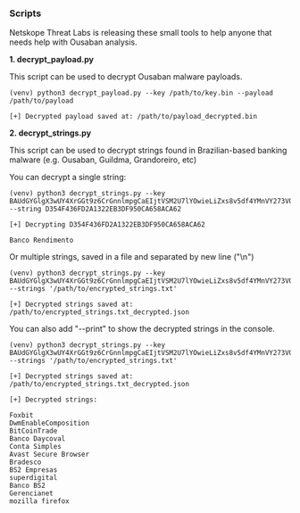 ### Scripts

Netskope Threat Labs is releasing these small tools to help anyone that needs help with Ousaban analysis.

**1. decrypt_payload.py**

This script can be used to decrypt Ousaban malware payloads.

```shell
(venv) python3 decrypt_payload.py --key /path/to/key.bin --payload /path/to/payload 

[+] Decrypted payload saved at: /path/to/payload_decrypted.bin
```

**2. decrypt_strings.py**

This script can be used to decrypt strings found in Brazilian-based banking malware (e.g. Ousaban,
Guildma, Grandoreiro, etc)

You can decrypt a single string:

```shell
(venv) python3 decrypt_strings.py --key BAUdGYGlgX3wUY4XrGGt9z6CrGnnlmpgCaEIjtVSM2U7lYOwieLiZxs8v5df4YMnVY273VQ5jA4wdJvTR0P5r3y28crWsXscOWSW6IPkjwCg7WWUH1mCyA3Dhh8A --string D354F436FD2A1322EB3DF950CA658ACA62

[+] Decrypting D354F436FD2A1322EB3DF950CA658ACA62

Banco Rendimento
```

Or multiple strings, saved in a file and separated by new line ("\n")

```shell
(venv) python3 decrypt_strings.py --key BAUdGYGlgX3wUY4XrGGt9z6CrGnnlmpgCaEIjtVSM2U7lYOwieLiZxs8v5df4YMnVY273VQ5jA4wdJvTR0P5r3y28crWsXscOWSW6IPkjwCg7WWUH1mCyA3Dhh8A --strings '/path/to/encrypted_strings.txt'

[+] Decrypted strings saved at: /path/to/encrypted_strings.txt_decrypted.json
```

You can also add "--print" to show the decrypted strings in the console.

```shell
(venv) python3 decrypt_strings.py --key BAUdGYGlgX3wUY4XrGGt9z6CrGnnlmpgCaEIjtVSM2U7lYOwieLiZxs8v5df4YMnVY273VQ5jA4wdJvTR0P5r3y28crWsXscOWSW6IPkjwCg7WWUH1mCyA3Dhh8A --strings '/path/to/encrypted_strings.txt'

[+] Decrypted strings saved at: /path/to/encrypted_strings.txt_decrypted.json

[+] Decrypted strings:

Foxbit
DwmEnableComposition
BitCoinTrade
Banco Daycoval
Conta Simples
Avast Secure Browser
Bradesco
BS2 Empresas
superdigital
Banco BS2
Gerencianet
mozilla firefox
```
